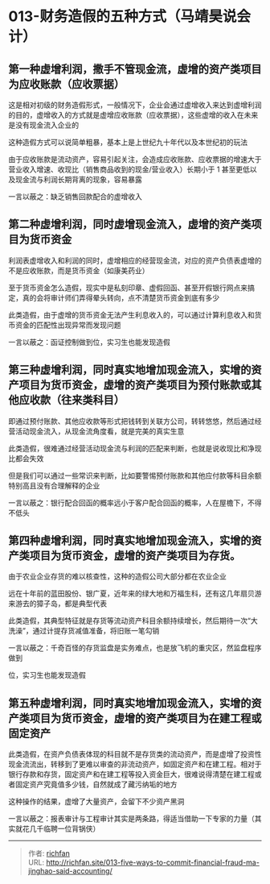 # 013-财务造假的五种方式（马靖昊说会计）

## 第一种虚增利润，撒手不管现金流，虚增的资产类项目为应收账款（应收票据）

这是相对初级的财务造假形式，一般情况下，企业会通过虚增收入来达到虚增利润的目的，虚增收入的方式就是虚增应收账款（应收票据），这些虚增的收入在未来是没有现金流入企业的

这种造假方式可以说简单粗暴，基本上是上世纪九十年代以及本世纪初的玩法

由于应收账款是流动资产，容易引起关注，会造成应收账款、应收票据的增速大于营业收入增速、收现比（销售商品收到的现金/营业收入）长期小于 1 甚至更低以及现金流与利润长期背离的现象，容易暴露

一言以蔽之：缺乏销售回款配合的虚增收入

## 第二种虚增利润，同时虚增现金流入，虚增的资产类项目为货币资金

利润表虚增收入和利润的同时，虚增相应的经营现金流，对应的资产负债表虚增的不是应收账款，而是货币资金（如康美药业）

至于货币资金怎么造假，现实中是私刻印章、虚假回函、甚至开假银行网点来搞定，真的会将审计师们弄得晕头转向，点不清楚货币资金到底有多少

此类造假，由于虚增的货币资金无法产生利息收入的，可以通过计算利息收入和货币资金的匹配性出现异常而发现问题

一言以蔽之：函证控制做到位，实习生也能发现造假

## 第三种虚增利润，同时真实地增加现金流入，实增的资产项目为货币资金，虚增的资产类项目为预付账款或其他应收款（往来类科目）

即通过预付账款、其他应收款等形式把钱转到关联方公司，转转悠悠，然后通过经营活动现金流入，从现金流角度看，就是完美的真实生意

此类造假，很难通过经营活动现金流与利润的匹配来判断，也就是说收现比和净现比都会失效

但是我们可以通过一些常识来判断，比如要警惕预付账款和其他应付款等科目余额特别高且没有合理解释的企业

一言以蔽之：银行配合回函的概率远小于客户配合回函的概率，人在屋檐下，不得不低头

## 第四种虚增利润，同时真实地增加现金流入，实增的资产类项目为货币资金，虚增的资产类项目为存货。

由于农业企业存货的难以核查性，这种的造假公司大部分都在农业企业

远在十年前的蓝田股份、银广夏，近年来的绿大地和万福生科，还有这几年扇贝游来游去的獐子岛，都是典型代表

此类造假，其典型特征就是存货等流动资产科目余额持续增长，然后期待一次“大洗澡”，通过计提存货减值准备，将旧账一笔勾销

一言以蔽之：千奇百怪的存货监盘是实务难点，也是放飞机的重灾区，然监盘程序做到

位，实习生也能发现造假

## 第五种虚增利润，同时真实地增加现金流入，实增的资产类项目为货币资金，虚增的资产类项目为在建工程或固定资产

此类造假，在资产负债表体现的科目就不是存货类的流动资产，而是虚增了投资性现金流流出，转移到了更难以审查的非流动资产，如固定资产和在建工程。相对于银行存款和存货，固定资产和在建工程等投入资金巨大，很难说得清楚在建工程或者固定资产究竟值多少钱，自然就成了藏污纳垢的地方

这种操作的结果，虚增了大量资产，会留下不少资产黑洞

一言以蔽之：报表审计与工程审计其实是两条路，得适当借助一下专家的力量（其实就花几千临聘一位背锅侠）

---

> 作者: [richfan](https://richfan.site/)  
> URL: http://richfan.site/013-five-ways-to-commit-financial-fraud-ma-jinghao-said-accounting/  

